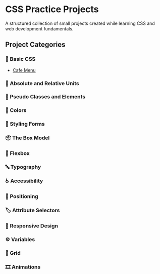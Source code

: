 # CSS Practice Projects

A structured collection of small projects created while learning CSS and web development fundamentals.

## Project Categories

### 🧾 Basic CSS
- [Cafe Menu](basic-css/cafe-menu/)

### 📐 Absolute and Relative Units

### 🎯 Pseudo Classes and Elements

### 🎨 Colors

### 📝 Styling Forms

### 📦 The Box Model

### 🧲 Flexbox

### 🔤 Typography

### ♿ Accessibility

### 📍 Positioning

### 🏷️ Attribute Selectors

### 📱 Responsive Design

### ⚙️ Variables

### 🧮 Grid

### 🎞️ Animations